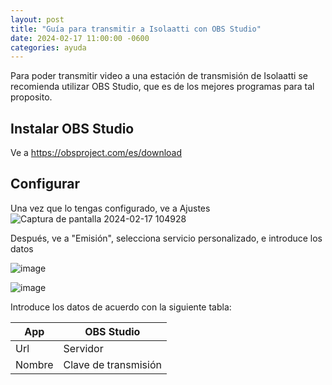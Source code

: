```yaml
---
layout: post
title: "Guía para transmitir a Isolaatti con OBS Studio"
date: 2024-02-17 11:00:00 -0600
categories: ayuda
---
```


Para poder transmitir video a una estación de transmisión de Isolaatti se recomienda utilizar OBS Studio, que es de los mejores programas para tal proposito.

## Instalar OBS Studio
Ve a https://obsproject.com/es/download

## Configurar
Una vez que lo tengas configurado, ve a Ajustes
![Captura de pantalla 2024-02-17 104928](https://github.com/erik-everardo/erik-everardo.github.io/assets/43968631/4c56696d-461c-4f12-bb14-27d55d5afb2a)

Después, ve a "Emisión", selecciona servicio personalizado, e introduce los datos

![image](https://github.com/erik-everardo/erik-everardo.github.io/assets/43968631/23d12b88-a420-4b15-9f10-53552d98385c)

![image](https://github.com/erik-everardo/erik-everardo.github.io/assets/43968631/4bd1d56d-46f2-4a51-9026-6f73caf34010)

Introduce los datos de acuerdo con la siguiente tabla:

|App   |OBS Studio          |
|------|--------------------|
|Url   |Servidor            |
|Nombre|Clave de transmisión|
